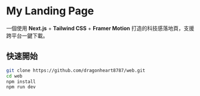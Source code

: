 # My Landing Page

一個使用 **Next.js** + **Tailwind CSS** + **Framer Motion** 打造的科技感落地頁，支援跨平台一鍵下載。

## 快速開始

```bash
git clone https://github.com/dragonheart8787/web.git
cd web
npm install
npm run dev
